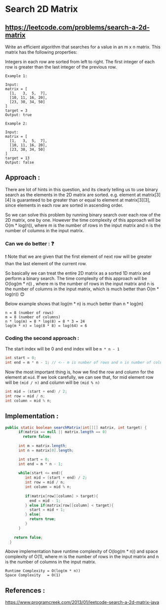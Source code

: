 # Search 2D Matrix
## https://leetcode.com/problems/search-a-2d-matrix

Write an efficient algorithm that searches for a value in an m x n matrix. This matrix has the following properties:

Integers in each row are sorted from left to right.
The first integer of each row is greater than the last integer of the previous row.
```
Example 1:

Input:
matrix = [
  [1,   3,  5,  7],
  [10, 11, 16, 20],
  [23, 30, 34, 50]
]
target = 3
Output: true

Example 2:

Input:
matrix = [
  [1,   3,  5,  7],
  [10, 11, 16, 20],
  [23, 30, 34, 50]
]
target = 13
Output: false
```

## Approach :
There are lot of hints in this question, and its clearly telling us to use binary search as the elements in the 2D matrix are sorted.
e.g. element at matrix[3][4] is guaranteed to be greater than or equal to element at matrix[3][3], since elements in each row are sorted in ascending order.

So we can solve this problem by running binary search over each row of the 2D matrix, one by one. However the time complexity of this approach will be O(m * log(n)), where m is the number of rows in the input matrix and n is the number of columns in the input matrix.

### Can we do better : ❓

❗️ Note that we are given that the first element of next row will be greater than the last element of the current row. 

So basically we can treat the entire 2D matrix as a sorted 1D matrix and perform a binary search. 
The time complexity of this approach will be O(log(m * n)) , where m is the number of rows in the input matrix and n is the number of columns in the input matrix, which is much better than O(m * log(n)) 😊

Below example shows that log(m * n) is much better than n * log(m)
```
n = 8 (number of rows)
m = 8 (number of columns)
n * log(m) = 8 * log(8) = 8 * 3 = 24
log(m * n) = log(8 * 8) = log(64) = 6

```
### Coding the second approach : 

The start index will be 0 and end index will be `m * n - 1`

```java
int start = 0;
int end = m * n - 1; // <-- m is number of rows and n is number of columns

```
Now the most important thing is, how we find the row and column for the element at `mid`.
If we look carefully, we can see that, for mid element row will be `(mid / n)` and column will be `(mid % n)`

```java
int mid = (start + end) / 2;
int row = mid / n;
int column = mid % n;
```

## Implementation : 

```java
public static boolean searchMatrix(int[][] matrix, int target) {
      if(matrix == null || matrix.length == 0)
        return false;  
        
      int m = matrix.length;
      int n = matrix[0].length;

      int start = 0;
      int end = m * n - 1;
       
      while(start <= end){
         int mid = (start + end) / 2;
         int row = mid / n;
         int column = mid % n;
          
         if(matrix[row][column] > target){
           end = mid - 1;
         } else if(matrix[row][column] < target){
           start = mid + 1;
         } else{
           return true;
         }
      }
        
    return false;
  }
```
Above implementation have runtime complexity of O(log(m * n)) and space complexity of O(1), where m is the number of rows in the input matrix and n is the number of columns in the input matrix.

```
Runtime Complexity = O(log(m * n))
Space Complexity   = O(1)
```

## References :
https://www.programcreek.com/2013/01/leetcode-search-a-2d-matrix-java
